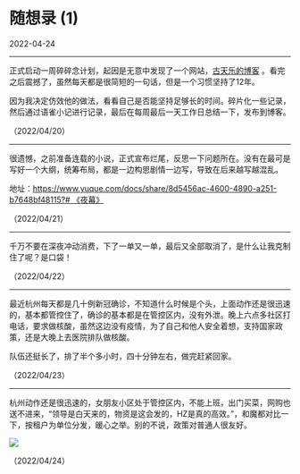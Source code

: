 # 随想录 (1)

2022-04-24  


---



正式启动一周碎碎念计划，起因是无意中发现了一个网站，[古天乐的博客](https://www.kootinlok.com/blog4.0/blog/blogList.php) 。看完之后震撼了，虽然每天都是很简短的一句话，但是一个习惯坚持了12年。



因为我决定仿效他的做法，看看自己是否能坚持足够长的时间。碎片化一些记录，然后通过语雀小记进行记录，最后在每周最后一天工作日总结一下，发布到博客。

（2022/04/20）

---


很遗憾，之前准备连载的小说，正式宣布烂尾，反思一下问题所在。没有在最可是写好一个大纲，统筹布局，都是一边构思剧情一边写，导致在后来越写越混乱。

地址：[https://www.yuque.com/docs/share/8d5456ac-4600-4890-a251-b7648bf48115?# 《夜幕》](https://www.yuque.com/docs/share/8d5456ac-4600-4890-a251-b7648bf48115?#)

（2022/04/21）

---


千万不要在深夜冲动消费，下了一单又一单，最后又全部取消了，是什么让我克制住了呢？是口袋！

（2022/04/22）

---


最近杭州每天都是几十例新冠确诊，不知道什么时候是个头，上面动作还是很迅速的，基本都管控住了，确诊的基本都是在管控区内，没有外泄。晚上六点多社区打电话，要求做核酸，虽然这边没有疫情，为了自己和他人安全着想，支持国家政策，还是大晚上去医院排队做核酸。

队伍还挺长了，排了半个多小时，四十分钟左右，做完赶紧回家。

（2022/04/23）

---


杭州动作还是很迅速的，女朋友小区处于管控区内，不能上班，出门买菜，网购也送不进来，“领导是白天来的，物资是这会发的，HZ是真的高效。”，和魔都对比一下，按租户为单位分发，暖心之举。别的不说，政策对普通人很友好。

![](https://imgurl.zishu.me/images/2022/04/24/6264d9a1ec8c9.png)

（2022/04/24）
